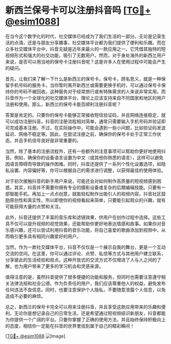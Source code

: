 # 新西兰保号卡可以注册抖音吗 [[TG💪+ @esim1088](https://t.me/s/esim1088)]

在当今这个数字化的时代，社交媒体已经成为了我们生活的一部分。无论是记录生活的点滴，还是与朋友分享趣事，社交媒体平台都为我们提供了便利和乐趣。而在众多社交媒体平台中，抖音无疑是近年来最火的一款应用之一。它凭借其独特的短视频形式和强大的社交功能，吸引了无数用户。然而，对于身处海外的新西兰用户来说，是否可以用当地的保号卡注册抖音呢？这是许多人在使用过程中可能会产生的疑问。

首先，让我们来了解一下什么是新西兰的保号卡。保号卡，顾名思义，就是一种保留手机号码的服务卡。当你暂时离开新西兰或需要更换手机时，可以通过保号卡保持你的号码不被回收。这种服务对于经常旅行或有特殊需求的人来说非常实用。而抖音作为一个全球化的社交媒体平台，理论上应该支持来自不同国家和地区的用户注册和使用。那么，新西兰的保号卡能否顺利注册抖音呢？

答案是肯定的。只要你的保号卡能够正常接收短信验证码，并且网络连接稳定，就可以成功注册抖音。抖音的注册流程相对简单，通常只需要输入手机号码并验证即可完成基本注册。不过，在实际操作中，可能会遇到一些小问题，比如验证码发送延迟、网络不稳定等。因此，在尝试注册之前，确保你的保号卡处于正常工作状态，并且手机信号良好是非常重要的。

当然，除了基本的注册流程外，还有一些额外的注意事项可以帮助你更好地使用抖音。例如，确保你的设备语言设置为中文（或其他你熟悉的语言），这样可以避免因语言障碍而导致的操作困难。同时，抖音还提供了一系列个性化设置选项，如隐私设置、内容偏好等，你可以根据自己的需求进行调整，以获得最佳的使用体验。

对于初次接触抖音的新手用户来说，可能还会对如何制作高质量的短视频感到困惑。其实，抖音并不需要你拥有专业的摄影设备或复杂的后期编辑技能。只要有一部智能手机，再加上一点点创意，就能轻松制作出吸引人的视频内容。抖音社区鼓励原创性和真实性，所以即使你的视频看起来简单，只要能引起观众的兴趣，就有可能获得大量的点赞和关注。

此外，抖音还提供了丰富的音乐库和滤镜效果，供用户在创作过程中选择。这些工具不仅可以提升视频的视觉效果，还能帮助你更好地表达情感和故事。如果你对音乐感兴趣，还可以尝试利用抖音的音乐功能，将自己喜爱的歌曲添加到视频中，从而吸引更多具有相同兴趣爱好的用户。

当然，作为一款社交媒体平台，抖音不仅仅是一个展示自我的舞台，更是一个互动交流的空间。在这里，你可以通过评论、点赞、私信等方式与其他用户建立联系，分享彼此的生活经验和观点。这种开放式的交流方式不仅增进了人与人之间的了解，也为用户带来了更多的学习机会和灵感来源。

值得注意的是，虽然抖音提供了很多便捷的功能和服务，但同时也需要注意遵守相关法律法规和社会公德。作为负责任的用户，我们应该尊重他人的权益，避免发布任何违法不良信息。同时，也要注意保护个人隐私，不要随意泄露个人信息，以免造成不必要的麻烦。

总之，新西兰的保号卡完全可以用来注册抖音，并且享受这款应用带来的乐趣和便利。无论你是想记录自己的日常生活，还是希望通过短视频结识新朋友，抖音都能为你提供一个广阔的平台。只要你掌握了正确的使用方法，并且始终保持积极向上的态度，相信你一定能在抖音的世界里找到属于自己的精彩瞬间！

[[TG💪+ @esim1088](https://t.me/s/esim1088) ![Image](https://i.postimg.cc/4NQfJmqS/Snipaste-2025-05-13-00-14-12.png)]